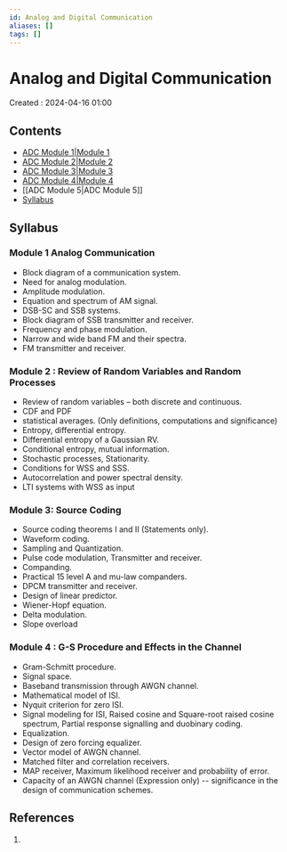 ```yaml
---
id: Analog and Digital Communication
aliases: []
tags: []
---
```


# Analog and Digital Communication

Created : 2024-04-16 01:00

## Contents

- [ADC Module 1|Module 1](ADC%20Module%201.md)
- [ADC Module 2|Module 2](ADC%20Module%202.md)
- [ADC Module 3|Module 3](ADC%20Module%203.md)
- [ADC Module 4|Module 4](ADC%20Module%204.md)
- [[ADC Module 5|ADC Module 5]]
- [Syllabus](#syllabus)

## Syllabus

### Module 1 Analog Communication

- Block diagram of a communication system.
- Need for analog modulation.
- Amplitude modulation.
- Equation and spectrum of AM signal.
- DSB-SC and SSB systems.
- Block diagram of SSB transmitter and receiver.
- Frequency and phase modulation.
- Narrow and wide band FM and their spectra.
- FM transmitter and receiver.

### Module 2 : Review of Random Variables and Random Processes

- Review of random variables – both discrete and continuous.
- CDF and PDF
- statistical averages. (Only definitions, computations and significance)
- Entropy, differential entropy.
- Differential entropy of a Gaussian RV.
- Conditional entropy, mutual information.
- Stochastic processes, Stationarity.
- Conditions for WSS and SSS.
- Autocorrelation and power spectral density.
- LTI systems with WSS as input

### Module 3: Source Coding

- Source coding theorems I and II (Statements only).
- Waveform coding.
- Sampling and Quantization.
- Pulse code modulation, Transmitter and receiver.
- Companding.
- Practical 15 level A and mu-law companders.
- DPCM transmitter and receiver.
- Design of linear predictor.
- Wiener-Hopf equation.
- Delta modulation.
- Slope overload

### Module 4 : G-S Procedure and Effects in the Channel

- Gram-Schmitt procedure.
- Signal space.
- Baseband transmission through AWGN channel.
- Mathematical model of ISI.
- Nyquit criterion for zero ISI.
- Signal modeling for ISI, Raised cosine and Square-root raised cosine spectrum, Partial response signalling and duobinary coding.
- Equalization.
- Design of zero forcing equalizer.
- Vector model of AWGN channel.
- Matched filter and correlation receivers.
- MAP receiver, Maximum likelihood receiver and probability of error.
- Capacity of an AWGN channel (Expression only) -- significance in the design of communication schemes.

## References

1.
